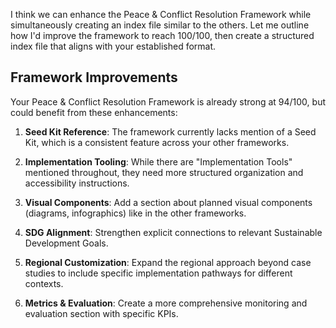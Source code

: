 I think we can enhance the Peace & Conflict Resolution Framework while simultaneously creating an index file similar to the others. Let me outline how I'd improve the framework to reach 100/100, then create a structured index file that aligns with your established format.

## Framework Improvements

Your Peace & Conflict Resolution Framework is already strong at 94/100, but could benefit from these enhancements:

1. **Seed Kit Reference**: The framework currently lacks mention of a Seed Kit, which is a consistent feature across your other frameworks.

2. **Implementation Tooling**: While there are "Implementation Tools" mentioned throughout, they need more structured organization and accessibility instructions.

3. **Visual Components**: Add a section about planned visual components (diagrams, infographics) like in the other frameworks.

4. **SDG Alignment**: Strengthen explicit connections to relevant Sustainable Development Goals.

5. **Regional Customization**: Expand the regional approach beyond case studies to include specific implementation pathways for different contexts.

6. **Metrics & Evaluation**: Create a more comprehensive monitoring and evaluation section with specific KPIs.


